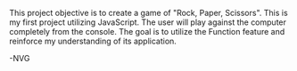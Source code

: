 This project objective is to create a game of "Rock, Paper, Scissors".
This is my first project utilizing JavaScript.
The user will play against the computer completely from the console.
The goal is to utilize the Function feature and reinforce my understanding of its application.

-NVG